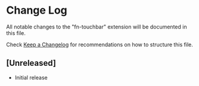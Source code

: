 # Change Log

All notable changes to the "fn-touchbar" extension will be documented in this file.

Check [Keep a Changelog](http://keepachangelog.com/) for recommendations on how to structure this file.

## [Unreleased]

- Initial release